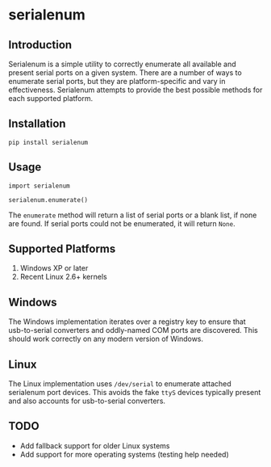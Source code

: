 # serialenum

## Introduction

Serialenum is a simple utility to correctly enumerate all available and present
serial ports on a given system. There are a number of ways to enumerate serial
ports, but they are platform-specific and vary in effectiveness. Serialenum
attempts to provide the best possible methods for each supported platform.

## Installation

    pip install serialenum

## Usage

    import serialenum

    serialenum.enumerate()

The `enumerate` method will return a list of serial ports or a blank list, if
none are found. If serial ports could not be enumerated, it will return `None`.


## Supported Platforms

1. Windows XP or later
2. Recent Linux 2.6+ kernels

## Windows

The Windows implementation iterates over a registry key to ensure that
usb-to-serial converters and oddly-named COM ports are discovered. This should
work correctly on any modern version of Windows.

## Linux

The Linux implementation uses `/dev/serial` to enumerate attached serialenum
port devices. This avoids the fake `ttyS` devices typically present and also
accounts for usb-to-serial converters.

## TODO

* Add fallback support for older Linux systems
* Add support for more operating systems (testing help needed)
